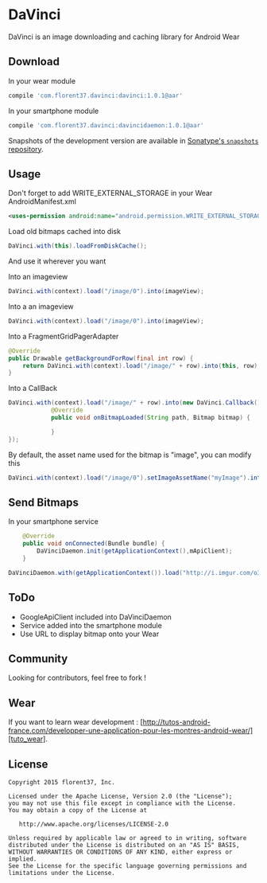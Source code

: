 DaVinci
=======

DaVinci is an image downloading and caching library for Android Wear

Download
--------

In your wear module
```groovy
compile 'com.florent37.davinci:davinci:1.0.1@aar'
```

In your smartphone module
```groovy
compile 'com.florent37.davinci:davincidaemon:1.0.1@aar'
```


Snapshots of the development version are available in [Sonatype's `snapshots` repository][snap].

Usage
--------

Don't forget to add WRITE_EXTERNAL_STORAGE in your Wear AndroidManifest.xml
```xml
<uses-permission android:name="android.permission.WRITE_EXTERNAL_STORAGE"/>
```

Load old bitmaps cached into disk

```java
DaVinci.with(this).loadFromDiskCache();
```

And use it wherever you want 

Into an imageview
```java
DaVinci.with(context).load("/image/0").into(imageView);
```

Into a an imageview
```java
DaVinci.with(context).load("/image/0").into(imageView);
```

Into a FragmentGridPagerAdapter
```java
@Override
public Drawable getBackgroundForRow(final int row) {
    return DaVinci.with(context).load("/image/" + row).into(this, row);
}
```

Into a CallBack
```java
DaVinci.with(context).load("/image/" + row).into(new DaVinci.Callback() {
            @Override
            public void onBitmapLoaded(String path, Bitmap bitmap) {

            }
});
```

By default, the asset name used for the bitmap is "image", you can modify this 
```java
DaVinci.with(context).load("/image/0").setImageAssetName("myImage").into(imageView);
```

Send Bitmaps
--------

In your smartphone service
```java
    @Override
    public void onConnected(Bundle bundle) {
        DaVinciDaemon.init(getApplicationContext(),mApiClient);
    }
```

```java
DaVinciDaemon.with(getApplicationContext()).load("http://i.imgur.com/o3ELrbX.jpg").into("/image/0");
```

ToDo
--------

* GoogleApiClient included into DaVinciDaemon
* Service added into the smartphone module
* Use URL to display bitmap onto your Wear

Community
--------

Looking for contributors, feel free to fork !

Wear
--------

If you want to learn wear development : [http://tutos-android-france.com/developper-une-application-pour-les-montres-android-wear/][tuto_wear].


License
--------

    Copyright 2015 florent37, Inc.

    Licensed under the Apache License, Version 2.0 (the "License");
    you may not use this file except in compliance with the License.
    You may obtain a copy of the License at

       http://www.apache.org/licenses/LICENSE-2.0

    Unless required by applicable law or agreed to in writing, software
    distributed under the License is distributed on an "AS IS" BASIS,
    WITHOUT WARRANTIES OR CONDITIONS OF ANY KIND, either express or implied.
    See the License for the specific language governing permissions and
    limitations under the License.


[snap]: https://oss.sonatype.org/content/repositories/snapshots/
[android_doc]: https://developer.android.com/training/wearables/data-layer/assets.html
[tuto_wear]: http://tutos-android-france.com/developper-une-application-pour-les-montres-android-wear/